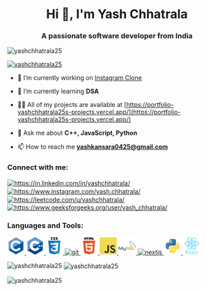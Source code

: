 <h1 align="center">Hi 👋, I'm Yash Chhatrala</h1>
<h3 align="center">A passionate software developer from India</h3>

<p align="left"> <img src="https://komarev.com/ghpvc/?username=yashchhatrala25&label=Profile%20views&color=0e75b6&style=flat" alt="yashchhatrala25" /> </p>

<p align="left"> <a href="https://github.com/ryo-ma/github-profile-trophy"><img src="https://github-profile-trophy.vercel.app/?username=yashchhatrala25" alt="yashchhatrala25" /></a> </p>

- 🔭 I’m currently working on [Instagram Clone](https://github.com/yashchhatrala25/insta-clone)

- 🌱 I’m currently learning **DSA**

- 👨‍💻 All of my projects are available at [https://portfolio-yashchhatrala25s-projects.vercel.app/](https://portfolio-yashchhatrala25s-projects.vercel.app/)

- 💬 Ask me about **C++, JavaScript, Python**

- 📫 How to reach me **yashkansara0425@gmail.com**

<h3 align="left">Connect with me:</h3>
<p align="left">
<a href="https://linkedin.com/in/https://in.linkedin.com/in/yashchhatrala/" target="blank"><img align="center" src="https://raw.githubusercontent.com/rahuldkjain/github-profile-readme-generator/master/src/images/icons/Social/linked-in-alt.svg" alt="https://in.linkedin.com/in/yashchhatrala/" height="30" width="40" /></a>
<a href="https://instagram.com/https://www.instagram.com/yash.chhatrala/" target="blank"><img align="center" src="https://raw.githubusercontent.com/rahuldkjain/github-profile-readme-generator/master/src/images/icons/Social/instagram.svg" alt="https://www.instagram.com/yash.chhatrala/" height="30" width="40" /></a>
<a href="https://www.leetcode.com/https://leetcode.com/u/yashchhatrala/" target="blank"><img align="center" src="https://raw.githubusercontent.com/rahuldkjain/github-profile-readme-generator/master/src/images/icons/Social/leet-code.svg" alt="https://leetcode.com/u/yashchhatrala/" height="30" width="40" /></a>
<a href="https://auth.geeksforgeeks.org/user/https://www.geeksforgeeks.org/user/yash_chhatrala/" target="blank"><img align="center" src="https://raw.githubusercontent.com/rahuldkjain/github-profile-readme-generator/master/src/images/icons/Social/geeks-for-geeks.svg" alt="https://www.geeksforgeeks.org/user/yash_chhatrala/" height="30" width="40" /></a>
</p>

<h3 align="left">Languages and Tools:</h3>
<p align="left"> <a href="https://www.cprogramming.com/" target="_blank" rel="noreferrer"> <img src="https://raw.githubusercontent.com/devicons/devicon/master/icons/c/c-original.svg" alt="c" width="40" height="40"/> </a> <a href="https://www.w3schools.com/cpp/" target="_blank" rel="noreferrer"> <img src="https://raw.githubusercontent.com/devicons/devicon/master/icons/cplusplus/cplusplus-original.svg" alt="cplusplus" width="40" height="40"/> </a> <a href="https://www.w3schools.com/css/" target="_blank" rel="noreferrer"> <img src="https://raw.githubusercontent.com/devicons/devicon/master/icons/css3/css3-original-wordmark.svg" alt="css3" width="40" height="40"/> </a> <a href="https://git-scm.com/" target="_blank" rel="noreferrer"> <img src="https://www.vectorlogo.zone/logos/git-scm/git-scm-icon.svg" alt="git" width="40" height="40"/> </a> <a href="https://www.w3.org/html/" target="_blank" rel="noreferrer"> <img src="https://raw.githubusercontent.com/devicons/devicon/master/icons/html5/html5-original-wordmark.svg" alt="html5" width="40" height="40"/> </a> <a href="https://developer.mozilla.org/en-US/docs/Web/JavaScript" target="_blank" rel="noreferrer"> <img src="https://raw.githubusercontent.com/devicons/devicon/master/icons/javascript/javascript-original.svg" alt="javascript" width="40" height="40"/> </a> <a href="https://www.mysql.com/" target="_blank" rel="noreferrer"> <img src="https://raw.githubusercontent.com/devicons/devicon/master/icons/mysql/mysql-original-wordmark.svg" alt="mysql" width="40" height="40"/> </a> <a href="https://nextjs.org/" target="_blank" rel="noreferrer"> <img src="https://cdn.worldvectorlogo.com/logos/nextjs-2.svg" alt="nextjs" width="40" height="40"/> </a> <a href="https://www.python.org" target="_blank" rel="noreferrer"> <img src="https://raw.githubusercontent.com/devicons/devicon/master/icons/python/python-original.svg" alt="python" width="40" height="40"/> </a> <a href="https://reactjs.org/" target="_blank" rel="noreferrer"> <img src="https://raw.githubusercontent.com/devicons/devicon/master/icons/react/react-original-wordmark.svg" alt="react" width="40" height="40"/> </a> </p>

<p><img align="left" src="https://github-readme-stats.vercel.app/api/top-langs?username=yashchhatrala25&show_icons=true&locale=en&layout=compact" alt="yashchhatrala25" /></p>

<p>&nbsp;<img align="center" src="https://github-readme-stats.vercel.app/api?username=yashchhatrala25&show_icons=true&locale=en" alt="yashchhatrala25" /></p>

<p><img align="center" src="https://github-readme-streak-stats.herokuapp.com/?user=yashchhatrala25&" alt="yashchhatrala25" /></p>

